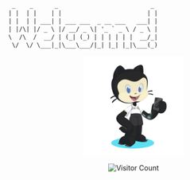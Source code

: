 ````
 _    _      _                          _ 
| |  | |    | |                        | |
| |  | | ___| | ___ ___  _ __ ___   ___| |
| |/\| |/ _ \ |/ __/ _ \| '_ ` _ \ / _ \ |
\  /\  /  __/ | (_| (_) | | | | | |  __/_|
 \/  \/ \___|_|\___\___/|_| |_| |_|\___(_)                                      
````

<div style="text-align: center">
  <img src="octocat-1690426667604.png" alt="mattruggio" width="200" height="200">

  ![Visitor Count](https://profile-counter.glitch.me/mattruggio/count.svg)
</div>